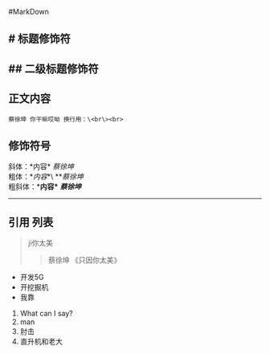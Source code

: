 #MarkDown
## \# 标题修饰符
## \## 二级标题修饰符

## 正文内容
	蔡徐坤 你干嘛哎呦 换行用：\<br\><br>
## 修饰符号
斜体：\*内容\* *蔡徐坤*<br>
粗体：\**内容**\ ***蔡徐坤*<br>
粗斜体：\***内容\*** ***蔡徐坤***<br>

---

## 引用 列表
>ji你太美
>>蔡徐坤
>>《只因你太美》
* 开发5G
* 开挖掘机
* 我靠
1. What can I say?
2. man
3. 肘击
4. 直升机和老大


	
